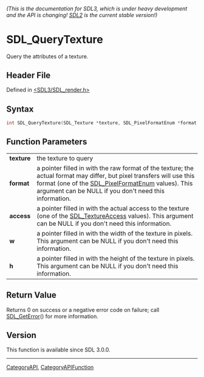 ###### (This is the documentation for SDL3, which is under heavy development and the API is changing! [SDL2](https://wiki.libsdl.org/SDL2/) is the current stable version!)
# SDL_QueryTexture

Query the attributes of a texture.

## Header File

Defined in [<SDL3/SDL_render.h>](https://github.com/libsdl-org/SDL/blob/main/include/SDL3/SDL_render.h)

## Syntax

```c
int SDL_QueryTexture(SDL_Texture *texture, SDL_PixelFormatEnum *format, int *access, int *w, int *h);

```

## Function Parameters

|                 |                                                                                                                                                                                                                                                              |
| --------------- | ------------------------------------------------------------------------------------------------------------------------------------------------------------------------------------------------------------------------------------------------------------ |
| **texture**     | the texture to query                                                                                                                                                                                                                                         |
| **format**      | a pointer filled in with the raw format of the texture; the actual format may differ, but pixel transfers will use this format (one of the [SDL_PixelFormatEnum](SDL_PixelFormatEnum) values). This argument can be NULL if you don't need this information. |
| **access**      | a pointer filled in with the actual access to the texture (one of the [SDL_TextureAccess](SDL_TextureAccess) values). This argument can be NULL if you don't need this information.                                                                          |
| **w**           | a pointer filled in with the width of the texture in pixels. This argument can be NULL if you don't need this information.                                                                                                                                   |
| **h**           | a pointer filled in with the height of the texture in pixels. This argument can be NULL if you don't need this information.                                                                                                                                  |

## Return Value

Returns 0 on success or a negative error code on failure; call
[SDL_GetError](SDL_GetError)() for more information.

## Version

This function is available since SDL 3.0.0.

----
[CategoryAPI](CategoryAPI), [CategoryAPIFunction](CategoryAPIFunction)


